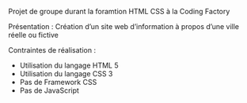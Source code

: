 Projet de groupe durant la foramtion HTML CSS à la Coding Factory

Présentation :
  Création d’un site web d’information à propos d’une ville réelle ou fictive

Contraintes de réalisation :
  - Utilisation du langage HTML 5
  - Utilisation du langage CSS 3
  - Pas de Framework CSS
  - Pas de JavaScript
